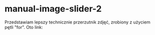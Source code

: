 # manual-image-slider-2
Przedstawiam lepszy technicznie przerzutnik zdjęć, zrobiony z użyciem pętli "for". Oto link: 
